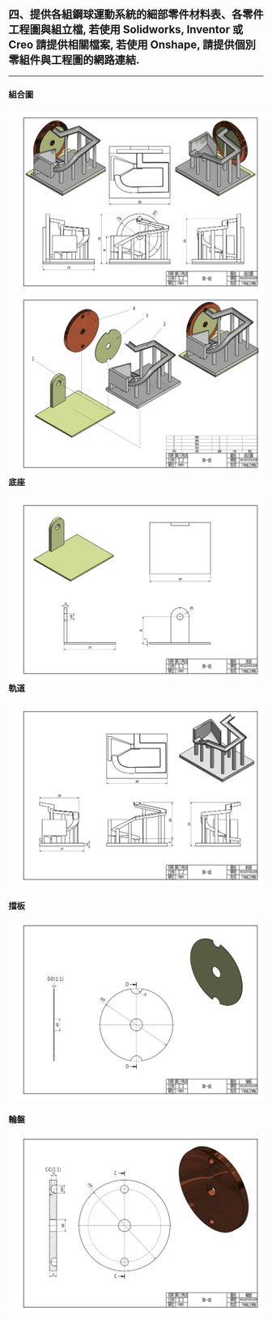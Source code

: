 ## 四、提供各組鋼球運動系統的細部零件材料表、各零件工程圖與組立檔, 若使用 Solidworks, Inventor 或 Creo 請提供相關檔案, 若使用 Onshape, 請提供個別零組件與工程圖的網路連結.

---

### 組合圖

### ![](https://github.com/cow2166/9989/blob/master/min/1.png?raw=true)![](https://github.com/cow2166/9989/blob/master/min/6.png?raw=true)底座

### ![](https://github.com/cow2166/9989/blob/master/min/5.png?raw=true)軌道

### ![](https://github.com/cow2166/9989/blob/master/min/3.png?raw=true)

### 擋板

![](https://github.com/cow2166/9989/blob/master/min/4.png?raw=true)

### 輪盤

![](https://github.com/cow2166/9989/blob/master/min/2.png?raw=true)



